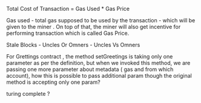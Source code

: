 Total Cost of Transaction = Gas Used  \* Gas Price

Gas used - total gas supposed to be used by the transaction - which will be given to the miner . On top of that, the miner will also get incentive for performing transaction which is called Gas Price.

Stale Blocks - Uncles Or Omners - Uncles Vs Omners

For Grettings contract , the method setGreetings is taking only one parameter as per the definition, but when we invoked this method, we are passing one more parameter about metadata \( gas and from which account\), how this is possible to pass additional param though the original method is accepting only one param?



turing complete ?

